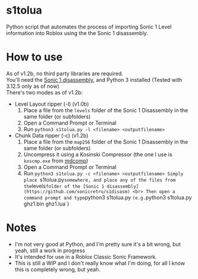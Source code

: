 # s1tolua
Python script that automates the process of importing Sonic 1 Level information into Roblox using the the Sonic 1 disassembly.

# How to use
As of v1.2b, no third party libraries are required. <br>
You'll need the [Sonic 1 disassembly](https://github.com/sonicretro/s1disasm), and Python 3 installed (Tested with 3.12.5 only as of now) <br>
There's two modes as of v1.2b:
- Level Layout ripper (-l) (v1.0b)
  1. Place a file from the `levels` folder of the Sonic 1 Disassembly in the same folder (or subfolders)
  2. Open a Command Prompt or Terminal
  3. Run `python3 s1tolua.py -l <filename> <outputfilename>`
- Chunk Data ripper (-c) (v1.2b)
  1. Place a file from the `map256` folder of the Sonic 1 Disassembly in the same folder (or subfolders)
  2. Uncompress it using a Kosinski Compressor (the one I use is `koscmp.exe` from [mdcomp](https://github.com/flamewing/mdcomp))
  3. Open a Command Prompt or Terminal
  4. Run `python3 s1tolua.py -c <filename> <outputfilename>
Simply place `s1tolua.py` somewhere, and place any of the files from the `levels` folder of the [Sonic 1 disassembly](https://github.com/sonicretro/s1disasm) <br>
Then open a command prompt and type `python3 s1tolua.py <file> <output filename>` (e.g. `python3 s1tolua.py ghz1.bin ghz1.lua`)

# Notes
- I'm not very good at Python, and I'm pretty sure it's a bit wrong, but yeah, still a work in progress <br>
- It's intended for use in a Roblox Classic Sonic Framework.
- This is still a WIP and I don't really know what I'm doing, for all I know this is completely wrong, but yeah.

